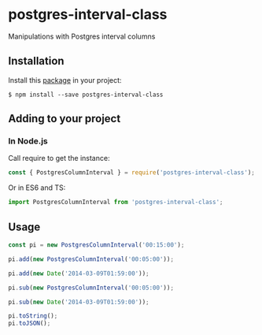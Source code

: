 # postgres-interval-class

Manipulations with Postgres interval columns

## Installation

Install this [package](https://npmjs.org/package/postgres-interval-class) in your project:

    $ npm install --save postgres-interval-class

## Adding to your project

### In Node.js

Call require to get the instance:
```js
const { PostgresColumnInterval } = require('postgres-interval-class');
```

Or in ES6 and TS:
```typescript
import PostgresColumnInterval from 'postgres-interval-class';
```

## Usage
```typescript
const pi = new PostgresColumnInterval('00:15:00');

pi.add(new PostgresColumnInterval('00:05:00'));

pi.add(new Date('2014-03-09T01:59:00'));

pi.sub(new PostgresColumnInterval('00:05:00'));

pi.sub(new Date('2014-03-09T01:59:00'));

pi.toString();
pi.toJSON();
```

